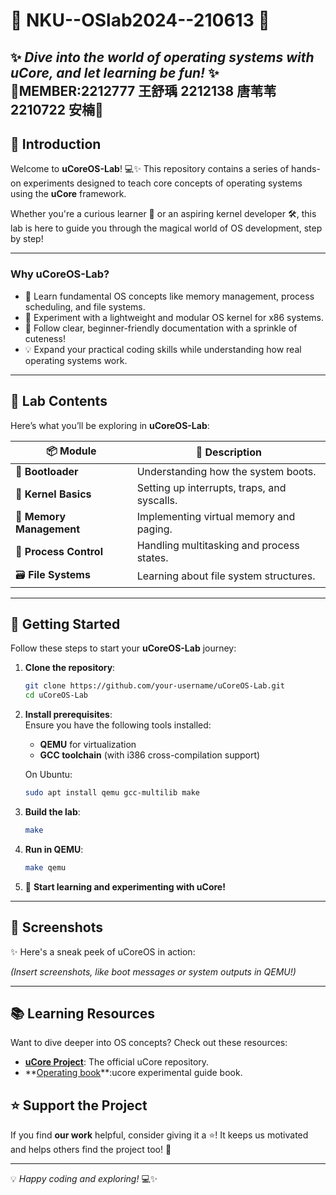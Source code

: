 # 🐻 **NKU--OSlab2024--210613** 🎉  
✨ *Dive into the world of operating systems with uCore, and let learning be fun!* ✨  
🎀MEMBER:2212777 王舒瑀 2212138 唐苇苇 2210722 安楠🎀
---

## 🌟 **Introduction**

Welcome to **uCoreOS-Lab**! 💻✨ This repository contains a series of hands-on experiments designed to teach core concepts of operating systems using the **uCore** framework.  

Whether you're a curious learner 🐾 or an aspiring kernel developer 🛠️, this lab is here to guide you through the magical world of OS development, step by step!

---

### **Why uCoreOS-Lab?**  

- 🌱 Learn fundamental OS concepts like memory management, process scheduling, and file systems.  
- 🎀 Experiment with a lightweight and modular OS kernel for x86 systems.  
- 🐾 Follow clear, beginner-friendly documentation with a sprinkle of cuteness!  
- 💡 Expand your practical coding skills while understanding how real operating systems work.  

---

## 🌈 **Lab Contents**

Here’s what you’ll be exploring in **uCoreOS-Lab**:  

| 📦 **Module**         | 📝 **Description**                           | 
|------------------------|---------------------------------------------|
| 🚀 **Bootloader**      | Understanding how the system boots.          |
| 🐾 **Kernel Basics**   | Setting up interrupts, traps, and syscalls. | 
| 🌌 **Memory Management** | Implementing virtual memory and paging.      |
| 🎯 **Process Control** | Handling multitasking and process states.    | 
| 🗃️ **File Systems**    | Learning about file system structures.       |  

---

## 🚀 **Getting Started**

Follow these steps to start your **uCoreOS-Lab** journey:  

1. **Clone the repository**:  
   ```bash
   git clone https://github.com/your-username/uCoreOS-Lab.git
   cd uCoreOS-Lab
   ```

2. **Install prerequisites**:  
   Ensure you have the following tools installed:  
   - **QEMU** for virtualization  
   - **GCC toolchain** (with i386 cross-compilation support)  

   On Ubuntu:  
   ```bash
   sudo apt install qemu gcc-multilib make
   ```

3. **Build the lab**:  
   ```bash
   make
   ```

4. **Run in QEMU**:  
   ```bash
   make qemu
   ```

5. 🎉 **Start learning and experimenting with uCore!**

---

## 🐻 **Screenshots**

✨ Here's a sneak peek of uCoreOS in action:  

*(Insert screenshots, like boot messages or system outputs in QEMU!)*  

---

## 📚 **Learning Resources**

Want to dive deeper into OS concepts? Check out these resources:  
- **[uCore Project](https://github.com/oscourse-tsinghua/ucore)**: The official uCore repository.  
- **[Operating book]([https://www.os-book.com/](http://oslab.mobisys.cc/lab2023/_book/index.html))**:ucore experimental guide book.  


## ⭐ **Support the Project**

If you find **our work** helpful, consider giving it a ⭐! It keeps us motivated and helps others find the project too! 🎉  

--- 

💡 *Happy coding and exploring!* 💻✨  
